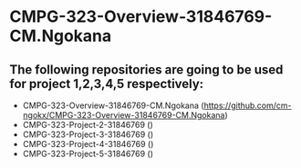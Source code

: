 # CMPG-323-Overview-31846769-CM.Ngokana
## The following repositories are going to be used for project 1,2,3,4,5 respectively:
* CMPG-323-Overview-31846769-CM.Ngokana (https://github.com/cm-ngokx/CMPG-323-Overview-31846769-CM.Ngokana)
* CMPG-323-Project-2-31846769 ()
* CMPG-323-Project-3-31846769 ()
* CMPG-323-Project-4-31846769 ()
* CMPG-323-Project-5-31846769 ()
  
